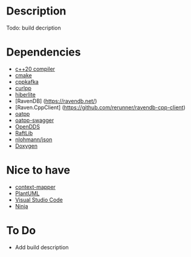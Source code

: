 # Description
Todo: build decription

# Dependencies
- [c++20 compiler](https://clang.llvm.org/)
- [cmake](https://cmake.org/)
- [cppkafka](https://github.com/rerunner/cppkafka)
- [curlpp](https://github.com/rerunner/curlpp)
- [hiberlite](https://github.com/rerunner/hiberlite)
- [RavenDB] (https://ravendb.net/)
- [Raven.CppClient] (https://github.com/rerunner/ravendb-cpp-client)
- [oatpp](https://github.com/oatpp/oatpp)
- [oatpp-swagger](https://github.com/oatpp/oatpp-swagger)
- [OpenDDS](https://github.com/OpenDDS/OpenDDS)
- [RaftLib](https://github.com/rerunner/RaftLib)
- [nlohmann/json](https://github.com/nlohmann/json)
- [Doxygen](https://www.doxygen.nl/)

# Nice to have
- [context-mapper](https://contextmapper.org/)
- [PlantUML](https://plantuml.com/)
- [Visual Studio Code](https://code.visualstudio.com/)
- [Ninja](https://ninja-build.org/)

# To Do
- Add build description
